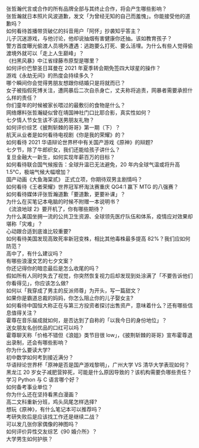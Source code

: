 张哲瀚代言或合作的所有品牌全部与其终止合作，将会产生哪些影响？  
张哲瀚就日本照片风波道歉，发文「为曾经无知的自己而羞愧」。你能接受他的道歉吗？  
如何看待首播带货破亿的抖音用户「阿怀」抄袭知乎答主？  
儿子沉迷游戏，与他讨论，他却说抽烟有害健康你还抽。该如教育孩子？  
警方首度曝光偷渡人员境外遭遇：逃跑要么打死、要么活埋。为什么有些人觉得偷渡境外就可以「走上人生巅峰」？  
《扫黑风暴》中江省绿藤市原型是哪里？  
如何评价巴黎圣日耳曼在 2021 年夏季转会期免签四大球星的操作？  
游戏《永劫无间》的热度会持续多久？  
哪个瞬间你会觉得男朋友想跟你结婚只是将就而已？  
女子被指假死博关注，遭网暴后二次自杀身亡，丈夫称将追责，网暴者需要承担什么样的责任？  
你们童年的时候被家长喂过的最敷衍的食物是什么？  
网络爆料张哲瀚疑似曾在靖国神社门口比耶合影，真实性如何？  
七夕情人节女生该不该送男朋友礼物？  
如何评价综艺《披荆斩棘的哥哥》第一期（下）？  
航天从业者是如何看待电视剧《你是我的荣耀》的？  
如何看待 2021 华语辩论世界杯中有关国产游戏《原神》的辩题?  
七夕节，除了牛郎织女，我们还能给孩子讲什么？  
复旦金融大一新生，如何实现年薪百万的目标？  
如何看待联合国气候报告：全球升温已无法避免，20 年内全球气温或将升高 1.5℃，极端气候大幅增加？  
国产动画《大鱼海棠贰》 正式立项，你期待双男主剧情吗？  
如何看待《王者荣耀》世界冠军杯淘汰赛重庆 QG4:1 赢下 MTG 的八强赛？  
如何看待媒体评张哲瀚道歉「要道歉，更要补课」？  
为什么在买笔记本电脑的时候不附赠一本说明书？  
《流浪地球 2》要开机了，你有哪些期待？  
为什么美国坐拥一流的公共卫生资源、全球领先医疗队伍和体系，疫情应对效果却堪称「灾难」？  
心动跟合适到底谁比较重要?  
如何看待美国发现高致死率新冠变株，相比其他毒株最多提高 82%？我们应如何防范？  
高中了，有什么建议吗？  
有哪些浪漫文艺的七夕文案？  
你还记得你的暗恋最后是怎么收尾的吗？  
假如所有人同时失去了视觉，你突然恢复视力后却发现到处涂满了「不要告诉他们你看得见」，你应该怎么做?  
如何以「我穿成了男主的反派师尊」为开头，写一篇甜文？  
如果你是霸道总裁的妈妈，你怎么阻止你的儿子娶女主?  
如何看待中国恒大称正在与第三方投资者探讨出售资产，意味着什么？还有哪些信息值得关注？  
霍尊在音乐届成就如何，是否达到了自称的「以我今日的身份地位」？  
送女朋友名创优品的口红可以吗？  
霍尊聊天称「价格不错但《浪姐》类节目很 low」，《披荆斩棘的哥哥》宣布霍尊退出录制，还会有哪些影响？  
你为什么要读大学?  
初中数学如何考到接近满分？  
华语辩论世界杯「原神是否是国产游戏黎明」，广州大学 VS 清华大学表现如何？  
黑龙江 20 岁女子减肥营猝死，可能是什么原因导致的？该机构需要负哪些责任？  
学习 Python 与 C 语言哪个好？  
如何备考事业单位？  
你为什么还在坚持看黑白漫画？  
高二文科重新分班，鸡头凤尾怎样选择?  
想玩《原神》，有什么笔记本可以推荐吗？  
考研失败后是应该找工作还是继续二战？  
可以发几张你家偶像的神图吗？  
如何评价异性交友综艺《90 婚介所》？  
大学男生如何护肤？  
